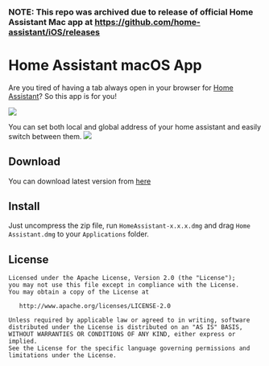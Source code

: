 ### NOTE: This repo was archived due to release of official Home Assistant Mac app at https://github.com/home-assistant/iOS/releases

# Home Assistant macOS App
Are you tired of having a tab always open in your browser for [Home Assistant](https://home-assistant.io)? So this app is for you!

![](https://github.com/moallemi/home-assistant-mac/blob/master/.github/main.png?raw=true)

You can set both local and global address of your home assistant and easily switch between them.
![](https://github.com/moallemi/home-assistant-mac/blob/master/.github/preferences.png?raw=true)

## Download
You can download latest version from [here](https://github.com/moallemi/home-assistant-mac/releases)

## Install
Just uncompress the zip file, run `HomeAssistant-x.x.x.dmg` and drag `Home Assistant.dmg` to your `Applications` folder.

License
-------

    Licensed under the Apache License, Version 2.0 (the "License");
    you may not use this file except in compliance with the License.
    You may obtain a copy of the License at

       http://www.apache.org/licenses/LICENSE-2.0

    Unless required by applicable law or agreed to in writing, software
    distributed under the License is distributed on an "AS IS" BASIS,
    WITHOUT WARRANTIES OR CONDITIONS OF ANY KIND, either express or implied.
    See the License for the specific language governing permissions and
    limitations under the License.
